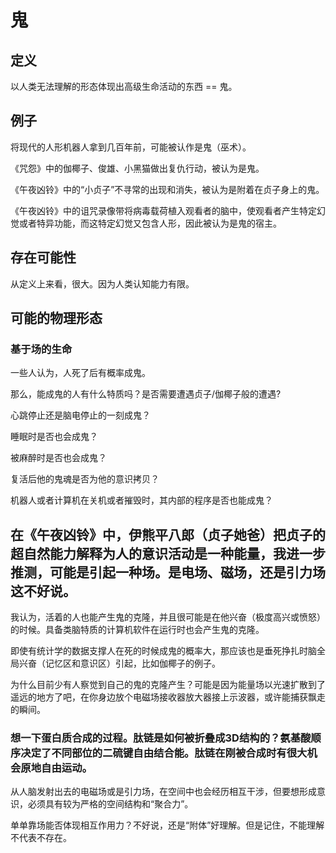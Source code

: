 # 鬼

## 定义

以人类无法理解的形态体现出高级生命活动的东西 == 鬼。

## 例子

将现代的人形机器人拿到几百年前，可能被认作是鬼（巫术）。

《咒怨》中的伽椰子、俊雄、小黑猫做出复仇行动，被认为是鬼。

《午夜凶铃》中的“小贞子”不寻常的出现和消失，被认为是附着在贞子身上的鬼。

《午夜凶铃》中的诅咒录像带将病毒载荷植入观看者的脑中，使观看者产生特定幻觉或者特异功能，而这特定幻觉又包含人形，因此被认为是鬼的宿主。

## 存在可能性

从定义上来看，很大。因为人类认知能力有限。

## 可能的物理形态

### 基于场的生命

一些人认为，人死了后有概率成鬼。

那么，能成鬼的人有什么特质吗？是否需要遭遇贞子/伽椰子般的遭遇?

心跳停止还是脑电停止的一刻成鬼？

睡眠时是否也会成鬼？

被麻醉时是否也会成鬼？

复活后他的鬼魂是否为他的意识拷贝？

机器人或者计算机在关机或者摧毁时，其内部的程序是否也能成鬼？

## 在《午夜凶铃》中，伊熊平八郎（贞子她爸）把贞子的超自然能力解释为人的意识活动是一种能量，我进一步推测，可能是引起一种场。是电场、磁场，还是引力场这不好说。

我认为，活着的人也能产生鬼的克隆，并且很可能是在他兴奋（极度高兴或愤怒）的时候。具备类脑特质的计算机软件在运行时也会产生鬼的克隆。

即使有统计学的数据支撑人在死的时候成鬼的概率大，那应该也是垂死挣扎时脑全局兴奋（记忆区和意识区）引起，比如伽椰子的例子。

为什么目前少有人察觉到自己的鬼的克隆产生？可能是因为能量场以光速扩散到了遥远的地方了吧，在你身边放个电磁场接收器放大器接上示波器，或许能捕获飘走的瞬间。

### 想一下蛋白质合成的过程。肽链是如何被折叠成3D结构的？氨基酸顺序决定了不同部位的二硫键自由结合能。肽链在刚被合成时有很大机会原地自由运动。

从人脑发射出去的电磁场或是引力场，在空间中也会经历相互干涉，但要想形成意识，必须具有较为严格的空间结构和“聚合力”。

单单靠场能否体现相互作用力？不好说，还是“附体”好理解。但是记住，不能理解不代表不存在。



